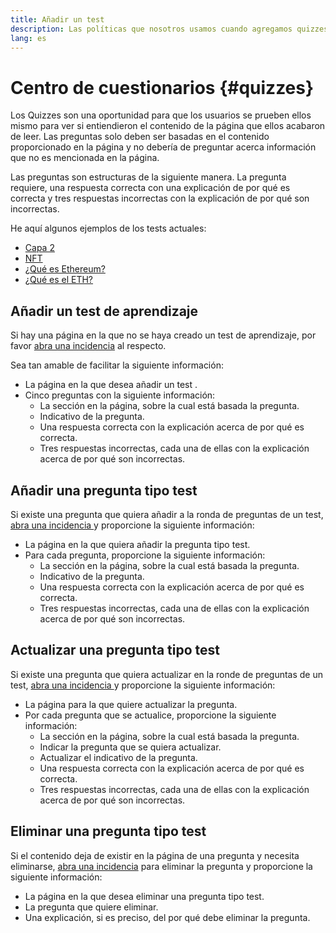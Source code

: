 ```yaml
---
title: Añadir un test
description: Las políticas que nosotros usamos cuando agregamos quizzes en ethereum.org
lang: es
---
```


# Centro de cuestionarios {#quizzes}

Los Quizzes son una oportunidad para que los usuarios se prueben ellos mismo para ver si entiendieron el contenido de la página que ellos acabaron de leer. Las preguntas solo deben ser basadas en el contenido proporcionado en la página y no debería de preguntar acerca información que no es mencionada en la página.

Las preguntas son estructuras de la siguiente manera. La pregunta requiere, una respuesta correcta con una explicación de por qué es correcta y tres respuestas incorrectas con la explicación de por qué son incorrectas.

He aquí algunos ejemplos de los tests actuales:

- [Capa 2](/layer-2)
- [NFT](/nft/)
- [¿Qué es Ethereum?](/what-is-ethereum/)
- [¿Qué es el ETH?](/eth/)

## Añadir un test de aprendizaje

Si hay una página en la que no se haya creado un test de aprendizaje, por favor [abra una incidencia](https://github.com/ethereum/ethereum-org-website/issues/new?assignees=&labels=&template=suggest_quiz.yaml) al respecto.

Sea tan amable de facilitar la siguiente información:

- La página en la que desea añadir un test .
- Cinco preguntas con la siguiente información:
  - La sección en la página, sobre la cual está basada la pregunta.
  - Indicativo de la pregunta.
  - Una respuesta correcta con la explicación acerca de por qué es correcta.
  - Tres respuestas incorrectas, cada una de ellas con la explicación acerca de por qué son incorrectas.

## Añadir una pregunta tipo test

Si existe una pregunta que quiera añadir a la ronda de preguntas de un test, [ abra una incidencia ](https://github.com/ethereum/ethereum-org-website/issues/new?assignees=&labels=&template=suggest_quiz.yaml) y proporcione la siguiente información:

- La página en la que quiera añadir la pregunta tipo test.
- Para cada pregunta, proporcione la siguiente información:
  - La sección en la página, sobre la cual está basada la pregunta.
  - Indicativo de la pregunta.
  - Una respuesta correcta con la explicación acerca de por qué es correcta.
  - Tres respuestas incorrectas, cada una de ellas con la explicación acerca de por qué son incorrectas.

## Actualizar una pregunta tipo test

Si existe una pregunta que quiera actualizar en la ronde de preguntas de un test, [ abra una incidencia ](https://github.com/ethereum/ethereum-org-website/issues/new?assignees=&labels=&template=suggest_quiz.yaml) y proporcione la siguiente información:

- La página para la que quiere actualizar la pregunta.
- Por cada pregunta que se actualice, proporcione la siguiente información:
  - La sección en la página, sobre la cual está basada la pregunta.
  - Indicar la pregunta que se quiera actualizar.
  - Actualizar el indicativo de la pregunta.
  - Una respuesta correcta con la explicación acerca de por qué es correcta.
  - Tres respuestas incorrectas, cada una de ellas con la explicación acerca de por qué son incorrectas.

## Eliminar una pregunta tipo test

Si el contenido deja de existir en la página de una pregunta y necesita eliminarse, [abra una incidencia](https://github.com/ethereum/ethereum-org-website/issues/new?assignees=&labels=&template=suggest_quiz.yaml) para eliminar la pregunta y proporcione la siguiente información:

- La página en la que desea eliminar una pregunta tipo test.
- La pregunta que quiere eliminar.
- Una explicación, si es preciso, del por qué debe eliminar la pregunta.
